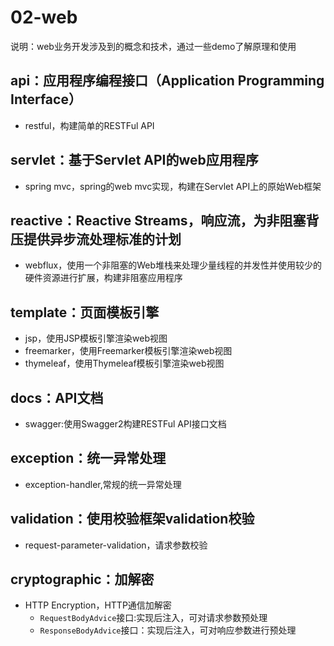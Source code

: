 # 02-web
说明：web业务开发涉及到的概念和技术，通过一些demo了解原理和使用

## api：应用程序编程接口（Application Programming Interface）
- restful，构建简单的RESTFul API

## servlet：基于Servlet API的web应用程序
- spring mvc，spring的web mvc实现，构建在Servlet API上的原始Web框架

## reactive：Reactive Streams，响应流，为非阻塞背压提供异步流处理标准的计划
- webflux，使用一个非阻塞的Web堆栈来处理少量线程的并发性并使用较少的硬件资源进行扩展，构建非阻塞应用程序

## template：页面模板引擎
- jsp，使用JSP模板引擎渲染web视图
- freemarker，使用Freemarker模板引擎渲染web视图
- thymeleaf，使用Thymeleaf模板引擎渲染web视图

## docs：API文档
- swagger:使用Swagger2构建RESTFul API接口文档

## exception：统一异常处理
- exception-handler,常规的统一异常处理

## validation：使用校验框架validation校验
- request-parameter-validation，请求参数校验

## cryptographic：加解密
- HTTP Encryption，HTTP通信加解密
    - `RequestBodyAdvice`接口:实现后注入，可对请求参数预处理
    - `ResponseBodyAdvice`接口：实现后注入，可对响应参数进行预处理